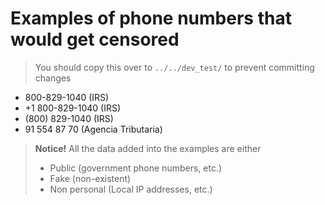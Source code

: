 # Examples of phone numbers that would get censored
> You should copy this over to ``../../dev_test/`` to prevent committing changes

- 800-829-1040 (IRS)
- +1 800-829-1040 (IRS)
- (800) 829-1040 (IRS)
- 91 554 87 70 (Agencia Tributaria)

> **Notice!** All the data added into the examples are either
> - Public (government phone numbers, etc.)
> - Fake (non-existent)
> - Non personal (Local IP addresses, etc.)

